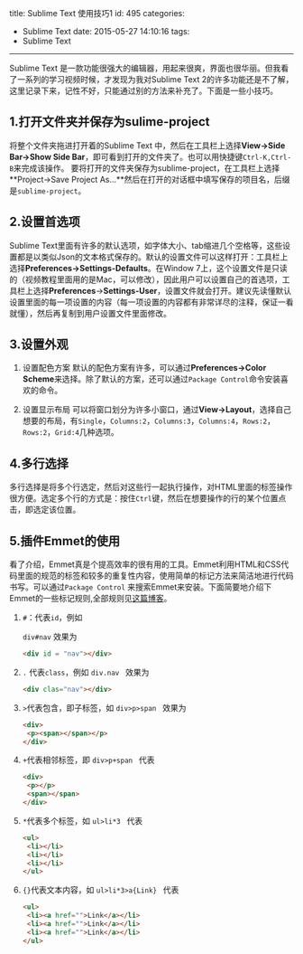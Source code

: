 title: Sublime Text 使用技巧1
id: 495
categories:
  - Sublime Text 
date: 2015-05-27 14:10:16
tags:
 - Sublime Text
---

Sublime Text 是一款功能很强大的编辑器，用起来很爽，界面也很华丽。但我看了一系列的学习视频时候，才发现为我对Sublime Text 2的许多功能还是不了解，这里记录下来，记性不好，只能通过别的方法来补充了。下面是一些小技巧。

## 1.打开文件夹并保存为sulime-project

将整个文件夹拖进打开着的Sublime Text 中，然后在工具栏上选择**View->Side Bar->Show Side Bar**，即可看到打开的文件夹了。也可以用快捷键`Ctrl-K,Ctrl-B`来完成该操作。 要将打开的文件夹保存为sublime-project，在工具栏上选择**Project->Save Project As...**然后在打开的对话框中填写保存的项目名，后缀是`sublime-project`。

<!--more-->

## 2.设置首选项

Sublime Text里面有许多的默认选项，如字体大小、tab缩进几个空格等，这些设置都是以类似Json的文本格式保存的。默认的设置文件可以这样打开：工具栏上选择**Preferences->Settings-Defaults**。在Window 7上，这个设置文件是只读的（视频教程里面用的是Mac，可以修改），因此用户可以设置自己的首选项，工具栏上选择**Preferences**->**Settings-User**，设置文件就会打开。建议先读懂默认设置里面的每一项设置的内容（每一项设置的内容都有非常详尽的注释，保证一看就懂），然后再复制到用户设置文件里面修改。

## 3.设置外观

1.  设置配色方案 默认的配色方案有许多，可以通过**Preferences->Color Scheme**来选择。除了默认的方案，还可以通过`Package Control`命令安装喜欢的命令。

2.  设置显示布局 可以将窗口划分为许多小窗口，通过**View->Layout**，选择自己想要的布局，有`Single`，`Columns:2`，`Columns:3`，`Columns:4`，`Rows:2`，`Rows:2`，`Grid:4`几种选项。

## 4.多行选择

多行选择是将多个行选定，然后对这些行一起执行操作，对HTML里面的标签操作很方便。选定多个行的方式是：按住`Ctrl`键，然后在想要操作的行的某个位置点击，即选定该位置。

## 5.插件Emmet的使用

看了介绍，Emmet真是个提高效率的很有用的工具。Emmet利用HTML和CSS代码里面的规范的标签和较多的重复性内容，使用简单的标记方法来简洁地进行代码书写。可以通过`Package Control` 来搜索Emmet来安装。下面简要地介绍下Emmet的一些标记规则,全部规则见[这篇博客](http://www.cnblogs.com/matchless/archive/2013/04/10/3010628.html)。

1.  `#`：代表`id`，例如

    `div#nav`
    效果为
    ```html
	<div id = "nav"></div>
    ```

2.  `.` 代表`class`，例如
    `div.nav
    `
    效果为
    ```html
	<div clas="nav"></div>
    ```

3.  `>`代表包含，即子标签，如
    `div>p>span
    `
    效果为
    ```html
	<div>
     <p><span></span></p>
	</div>
    ```

4.  `+`代表相邻标签，即
    `div>p+span
    `
    代表
    ```html
	<div>
     <p></p>
     <span></span>
	</div>
    ```

5.  `*`代表多个标签，如
    `ul>li*3
    `
    代表
    ```html
	<ul>
     <li></li>
     <li></li>
     <li></li>
	</ul>
    ```

6.  `{}`代表文本内容，如
    `ul>li*3>a{Link}
    `
    代表
    ```html
	<ul>
     <li><a href="">Link</a></li>
     <li><a href="">Link</a></li>
     <li><a href="">Link</a></li>
	</ul>
	```
